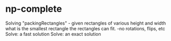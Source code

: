 # np-complete

Solving "packingRectangles" - given rectangles of various height and width what is the smallest rectangle the rectangles can fit.
  -no rotations, flips, etc
Solve: a fast solution
Solve: an exact solution
